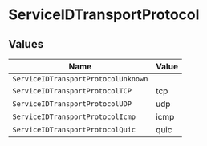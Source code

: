 # ServiceIDTransportProtocol


## Values

| Name                                | Value                               |
| ----------------------------------- | ----------------------------------- |
| `ServiceIDTransportProtocolUnknown` |                                     |
| `ServiceIDTransportProtocolTCP`     | tcp                                 |
| `ServiceIDTransportProtocolUDP`     | udp                                 |
| `ServiceIDTransportProtocolIcmp`    | icmp                                |
| `ServiceIDTransportProtocolQuic`    | quic                                |